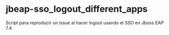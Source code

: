 # jbeap-sso_logout_different_apps
Script para reproducir un issue al hacer logout usando el SSO en Jboss EAP 7.4
